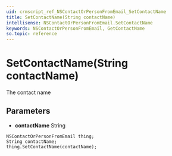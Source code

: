 ```yaml
---
uid: crmscript_ref_NSContactOrPersonFromEmail_SetContactName
title: SetContactName(String contactName)
intellisense: NSContactOrPersonFromEmail.SetContactName
keywords: NSContactOrPersonFromEmail, GetContactName
so.topic: reference
---
```


# SetContactName(String contactName)

The contact name

## Parameters

* **contactName** String

```crmscript
NSContactOrPersonFromEmail thing;
String contactName;
thing.SetContactName(contactName);
```

